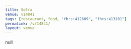 ```yaml
---
title: Sofra
venue: v14841
tags: [restaurant, food, "fhrs:412609", "fhrs:413101"]
permalink: /v/14841/
layout: venue
---
```

null